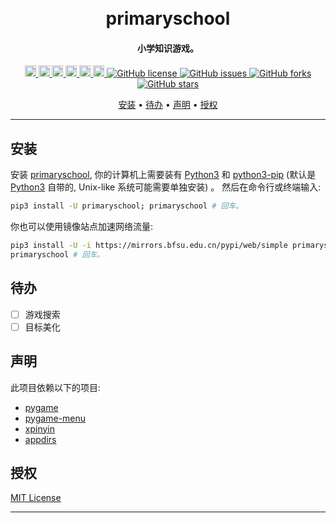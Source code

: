 
<h1 align="center">
  <br>
  primaryschool
  <br>
</h1>

<h4 align="center">
    小学知识游戏。
</h4>

<p align="center">
    <a href="https://badge.fury.io/py/primaryschool">
        <img 
            src="https://badge.fury.io/py/primaryschool.svg" 
            alt="PyPI version" height="18" />
    </a>
    <a href="https://github.com/psf/black">
        <img 
            src="https://img.shields.io/badge/code%20style-black-000000.svg" 
            alt="Code style: black" height="18" />
    </a>
    <a href="https://github.com/psf/black">
        <img 
            src="https://static.pepy.tech/personalized-badge/primaryschool?period=week&units=international_system&left_color=grey&right_color=brightgreen&left_text=Downloads/Week"
            alt="Downloads/Month" height="18" />
    </a>  
    <a href="https://github.com/psf/black">
        <img 
            src="https://static.pepy.tech/personalized-badge/primaryschool?period=month&units=international_system&left_color=grey&right_color=brightgreen&left_text=Downloads/Month"
            alt="Downloads/Month" height="18" />
    </a>  
    <a href="https://github.com/psf/black">
        <img 
            src="https://static.pepy.tech/personalized-badge/primaryschool?period=total&units=international_system&left_color=grey&right_color=brightgreen&left_text=Downloads"
            alt="Downloads" height="18" />
    </a>  
    <a href="https://github.com/psf/black">
        <img 
            src="https://img.shields.io/badge/python-3.6+-blue.svg"
            alt="Downloads" height="18" />
    </a>  
    <a href="https://github.com/larryw3i/primaryschool/blob/main/LICENSE">
        <img 
            alt="GitHub license" 
            src="https://img.shields.io/github/license/larryw3i/primaryschool"
        />
    </a>
    <a href="https://github.com/larryw3i/primaryschool/issues">
        <img 
            alt="GitHub issues" 
            src="https://img.shields.io/github/issues/larryw3i/primaryschool"
        />
    </a>
    <a href="https://github.com/larryw3i/primaryschool/network">
        <img 
            alt="GitHub forks" 
            src="https://img.shields.io/github/forks/larryw3i/primaryschool"
        />
    </a>
    <a href="https://github.com/larryw3i/primaryschool/stargazers">
        <img 
            alt="GitHub stars" 
            src="https://img.shields.io/github/stars/larryw3i/primaryschool"
        />
    </a>
</p>

<p align="center">
  <a href="#安装">安装</a> 
  • 
  <a href="#待办">待办</a> 
  • 
  <a href="#声明">声明</a> 
  • 
  <a href="#授权">授权</a>
</p>  

---

## 安装

安装 
[primaryschool](https://pypi.org/project/primaryschool), 
你的计算机上需要装有 
[Python3](https://www.python.org/downloads/) 和 
[python3-pip](https://pypi.org/) 
(默认是 [Python3](https://www.python.org/downloads/) 自带的, 
Unix-like 系统可能需要单独安装) 
。 然后在命令行或终端输入:
```bash
pip3 install -U primaryschool; primaryschool # 回车。
```  
你也可以使用镜像站点加速网络流量:  
```bash
pip3 install -U -i https://mirrors.bfsu.edu.cn/pypi/web/simple primaryschool;  
primaryschool # 回车。
```  

## 待办
- [ ] 游戏搜索
- [ ] 目标美化

## 声明

此项目依赖以下的项目:  
- [pygame](https://github.com/pygame/pygame)
- [pygame-menu](https://github.com/ppizarror/pygame-menu)
- [xpinyin](https://github.com/lxneng/xpinyin)
- [appdirs](https://github.com/ActiveState/appdirs)


## 授权

[MIT License](https://github.com/larryw3i/primaryschool/blob/daily/LICENSE)

---

